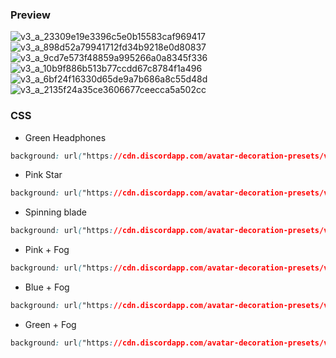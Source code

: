 ### Preview


![v3_a_23309e19e3396c5e0b15583caf969417](https://github.com/passivegravity/DiscordProfileDecorations/assets/96681438/8da98999-2700-4b69-a990-3dfbd8d9d829)
![v3_a_898d52a79941712fd34b9218e0d80837](https://github.com/passivegravity/DiscordProfileDecorations/assets/96681438/f0c66566-2263-4d90-8789-d57629fdb8ab)
![v3_a_9cd7e573f48859a995266a0a8345f336](https://github.com/passivegravity/DiscordProfileDecorations/assets/96681438/177ad56f-6c83-40a0-9082-62139f9be823)
![v3_a_10b9f886b513b77ccdd67c8784f1a496](https://github.com/passivegravity/DiscordProfileDecorations/assets/96681438/d2864675-1939-48b0-97ed-68d1da3581b9)
![v3_a_6bf24f16330d65de9a7b686a8c55d48d](https://github.com/passivegravity/DiscordProfileDecorations/assets/96681438/6a5a46d2-31ae-4cd5-bdaa-f75b803872d2)
![v3_a_2135f24a35ce3606677ceecca5a502cc](https://github.com/passivegravity/DiscordProfileDecorations/assets/96681438/ef0ca61d-a66b-4009-985a-50b97eed7a2a)



### CSS 

- Green Headphones
```css
background: url("https://cdn.discordapp.com/avatar-decoration-presets/v3_a_23309e19e3396c5e0b15583caf969417.png?size=80&passthrough=true") center/cover;
```


- Pink Star 
```css
background: url("https://cdn.discordapp.com/avatar-decoration-presets/v3_a_898d52a79941712fd34b9218e0d80837.png?size=80&passthrough=true") center/cover;
```

- Spinning blade
```css
background: url("https://cdn.discordapp.com/avatar-decoration-presets/v3_a_9cd7e573f48859a995266a0a8345f336.png?size=80&passthrough=true") center/cover;
```

- Pink + Fog

```css
background: url("https://cdn.discordapp.com/avatar-decoration-presets/v3_a_2135f24a35ce3606677ceecca5a502cc.png?size=80&passthrough=true") center/cover;
```

- Blue + Fog 
```css
background: url("https://cdn.discordapp.com/avatar-decoration-presets/v3_a_6bf24f16330d65de9a7b686a8c55d48d.png?size=80&passthrough=true") center/cover;
```

- Green + Fog
```css
background: url("https://cdn.discordapp.com/avatar-decoration-presets/v3_a_10b9f886b513b77ccdd67c8784f1a496.png?size=80&passthrough=true") center/cover;
```
